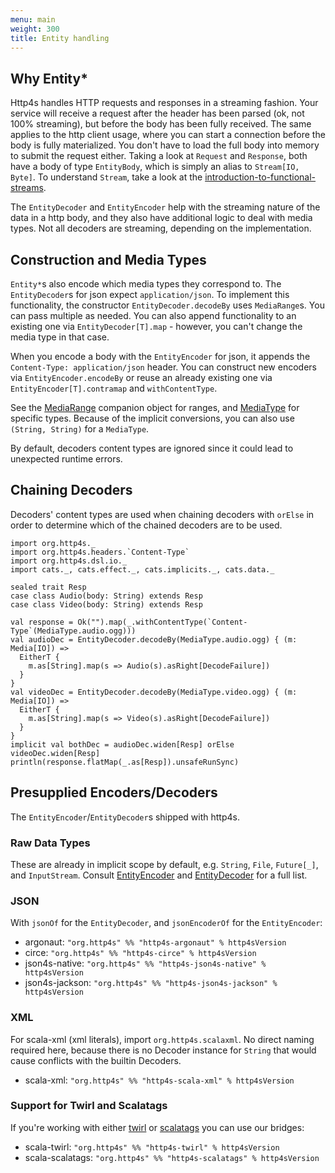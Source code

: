 ```yaml
---
menu: main
weight: 300
title: Entity handling
---
```


## Why Entity*

Http4s handles HTTP requests and responses in a streaming fashion. Your service
will receive a request after the header has been parsed (ok, not 100%
streaming), but before the body has been fully received. The same applies to the
http client usage, where you can start a connection before the body is fully
materialized. You don't have to load the full body into memory to submit the
request either. Taking a look at `Request` and `Response`, both have a body of
type `EntityBody`, which is simply an alias to `Stream[IO, Byte]`. To
understand `Stream`, take a look at the [introduction-to-functional-streams].

The `EntityDecoder` and `EntityEncoder` help with the streaming nature of the
data in a http body, and they also have additional logic to deal with media
types. Not all decoders are streaming, depending on the implementation.

## Construction and Media Types
`Entity*`s also encode which media types they correspond to. The
`EntityDecoder`s for json expect `application/json`. To implement this
functionality, the constructor `EntityDecoder.decodeBy` uses `MediaRange`s. You
can pass multiple as needed. You can also append functionality to an existing
one via `EntityDecoder[T].map` - however, you can't change the media
type in that case.

 When you encode a body with the `EntityEncoder` for json, it appends the
`Content-Type: application/json` header. You can construct new encoders via
`EntityEncoder.encodeBy` or reuse an already existing one via
`EntityEncoder[T].contramap` and `withContentType`.

See the [MediaRange] companion object for ranges, and [MediaType] for specific
types. Because of the implicit conversions, you can also use `(String, String)`
for a `MediaType`.

By default, decoders content types are ignored since it could lead to unexpected
runtime errors.

## Chaining Decoders

Decoders' content types are used when chaining decoders with `orElse` in order to
determine which of the chained decoders are to be used.

```tut:silent
import org.http4s._
import org.http4s.headers.`Content-Type`
import org.http4s.dsl.io._
import cats._, cats.effect._, cats.implicits._, cats.data._

sealed trait Resp
case class Audio(body: String) extends Resp
case class Video(body: String) extends Resp
```

```tut:book
val response = Ok("").map(_.withContentType(`Content-Type`(MediaType.audio.ogg)))
val audioDec = EntityDecoder.decodeBy(MediaType.audio.ogg) { (m: Media[IO]) =>
  EitherT {
    m.as[String].map(s => Audio(s).asRight[DecodeFailure])
  }
}
val videoDec = EntityDecoder.decodeBy(MediaType.video.ogg) { (m: Media[IO]) =>
  EitherT {
    m.as[String].map(s => Video(s).asRight[DecodeFailure])
  }
}
implicit val bothDec = audioDec.widen[Resp] orElse videoDec.widen[Resp]
println(response.flatMap(_.as[Resp]).unsafeRunSync)
```

## Presupplied Encoders/Decoders
The `EntityEncoder`/`EntityDecoder`s shipped with http4s.

### Raw Data Types
These are already in implicit scope by default, e.g. `String`, `File`,
`Future[_]`, and `InputStream`. Consult [EntityEncoder] and [EntityDecoder] for
a full list.

### JSON
With `jsonOf` for the `EntityDecoder`, and `jsonEncoderOf` for the `EntityEncoder`:

- argonaut: `"org.http4s" %% "http4s-argonaut" % http4sVersion`
- circe: `"org.http4s" %% "http4s-circe" % http4sVersion`
- json4s-native: `"org.http4s" %% "http4s-json4s-native" % http4sVersion`
- json4s-jackson: `"org.http4s" %% "http4s-json4s-jackson" % http4sVersion`

### XML
For scala-xml (xml literals), import `org.http4s.scalaxml`. No direct naming
required here, because there is no Decoder instance for `String` that would
cause conflicts with the builtin Decoders.

- scala-xml: `"org.http4s" %% "http4s-scala-xml" % http4sVersion`

### Support for Twirl and Scalatags
If you're working with either [twirl] or [scalatags] you can use our bridges:

- scala-twirl: `"org.http4s" %% "http4s-twirl" % http4sVersion`
- scala-scalatags: `"org.http4s" %% "http4s-scalatags" % http4sVersion`

[introduction-to-functional-streams]: https://youtu.be/cahvyadYfX8
[EntityEncoder]: ../api/org/http4s/EntityEncoder$
[EntityDecoder]: ../api/org/http4s/EntityDecoder$
[MediaType]: ../api/org/http4s/MediaType$
[MediaRange]: ../api/org/http4s/MediaRange$
[twirl]: https://github.com/playframework/twirl
[scalatags]: http://www.lihaoyi.com/scalatags/
